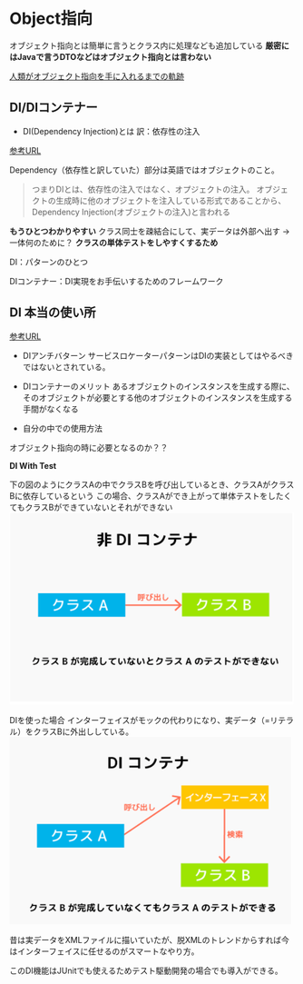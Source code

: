 # Object指向

オブジェクト指向とは簡単に言うとクラス内に処理なども追加している
**厳密にはJavaで言うDTOなどはオブジェクト指向とは言わない**

[人類がオブジェクト指向を手に入れるまでの軌跡](https://qiita.com/hirokidaichi/items/591ad96ab12938878fe1)


## DI/DIコンテナー

- DI(Dependency Injection)とは  訳：依存性の注入

[参考URL](https://qiita.com/hinom77/items/1d7a30ba5444454a21a8)

Dependency（依存性と訳していた）部分は英語ではオブジェクトのこと。
>つまりDIとは、依存性の注入ではなく、オプジェクトの注入。
>オブジェクトの生成時に他のオブジェクトを注入している形式であることから、Dependency Injection(オブジェクトの注入)と言われる

**もうひとつわかりやすい**
クラス同士を疎結合にして、実データは外部へ出す
→一体何のために？
**クラスの単体テストをしやすくするため**

DI：パターンのひとつ

DIコンテナー：DI実現をお手伝いするためのフレームワーク

## DI 本当の使い所

[参考URL](https://www.ulsystems.co.jp/topics/025)

- DIアンチバターン
サービスロケーターパターンはDIの実装としてはやるべきではないとされている。

- DIコンテナーのメリット
あるオブジェクトのインスタンスを生成する際に、そのオブジェクトが必要とする他のオブジェクトのインスタンスを生成する手間がなくなる

- 自分の中での使用方法

オブジェクト指向の時に必要となるのか？？

**DI With Test**

下の図のようにクラスAの中でクラスBを呼び出しているとき、クラスAがクラスBに依存しているという
この場合、クラスAができ上がって単体テストをしたくてもクラスBができていないとそれができない
![](images/class.png)

DIを使った場合
インターフェイスがモックの代わりになり、実データ（=リテラル）をクラスBに外出ししている。
![](images/di.png)

昔は実データをXMLファイルに描いていたが、脱XMLのトレンドからすれば今はインターフェイスに任せるのがスマートなやり方。

このDI機能はJUnitでも使えるためテスト駆動開発の場合でも導入ができる。


